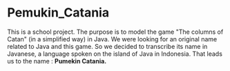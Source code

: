 # Pemukin_Catania
This is a school project. The purpose is to model the game "The columns of Catan" (in a simplified way) in Java.
We were looking for an original name related to Java and this game. 
So we decided to transcribe its name in Javanese, a language spoken on the island of Java in Indonesia.
That leads us to the name : **Pumekin Catania.**
